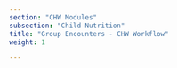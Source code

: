 ```yaml
---
section: "CHW Modules"
subsection: "Child Nutrition"
title: "Group Encounters - CHW Workflow"
weight: 1

---
```

